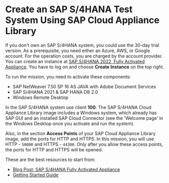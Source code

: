 # Create an SAP S/4HANA Test System Using SAP Cloud Appliance Library

If you don't own an SAP S/4HANA system, you could use the 30-day trial version. As a prerequisite, you need either an Azure, AWS, or Google account. For the operation costs, you are charged by the account provider.
You can create an instance at [SAP S/4HANA 2022, Fully Activated Appliance](https://tiint.hana.ondemand.com/console/#/applianceTemplates/f4e6b3ba-ba8f-485f-813f-be27ed5c8311). You have to log on and choose **Create Instance** on the top right.

To run the mission, you need to activate these components:
* SAP NetWeaver 7.50 SP 16 AS JAVA with Adobe Document Services
* SAP S/4HANA 2021 & SAP HANA DB 2.0
* Windows Remote Desktop

In the SAP S/4HANA system use client **100**.
The SAP S/4HANA Cloud Appliance Library image includes a Windows system, which already has SAP GUI and an installed SAP Cloud Connector (see the 'Welcome page' in the Windows Desktop once you activate and run the system).

Also, in the section **Access Points** of your SAP Cloud Appliance Library image, add the ports for HTTP and HTTPS. In this mission, you will use HTTP - `50000` and HTTPS - `44300`. Only after you allow these access points, the ports for HTTP and HTTPS will be opened.

These are the best resources to start from:

* [Blog Post: SAP S/4HANA Fully Activated Appliance](https://blogs.sap.com/2018/12/12/sap-s4hana-fully-activated-appliance-create-your-sap-s4hana-1809-system-in-a-fraction-of-the-usual-setup-time/)
* [Getting Started Guide](https://www.sap.com/cmp/oth/crm-s4hana/s4hana-on-premise-trial.html?pdf-asset=4276422b-487d-0010-87a3-c30de2ffd8ff&page=20)